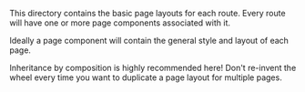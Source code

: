 This directory contains the basic page layouts for each route. Every route will have one or more page components
associated with it. 

Ideally a page component will contain the general style and layout of each page.

Inheritance by composition is highly recommended here! Don't re-invent the wheel every time you want to duplicate a page
layout for multiple pages.
